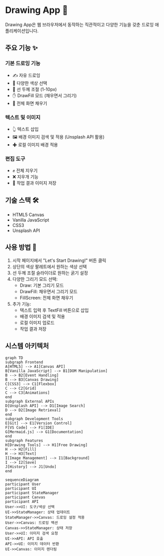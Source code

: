 # Drawing App 🎨

Drawing App은 웹 브라우저에서 동작하는 직관적이고 다양한 기능을 갖춘 드로잉 애플리케이션입니다.

## 주요 기능 ✨

### 기본 드로잉 기능
- ✍️ 자유 드로잉
- 🎨 다양한 색상 선택
- 📏 선 두께 조절 (1-10px)
- ✋ DrawFill 모드 (채우면서 그리기)
- 📮 전체 화면 채우기

### 텍스트 및 이미지
- 👆 텍스트 삽입
- 🖼️ 배경 이미지 검색 및 적용 (Unsplash API 활용)
- ✚ 로컬 이미지 배경 적용

### 편집 도구
- ✊ 전체 지우기
- ❌ 지우개 기능
- 📲 작업 결과 이미지 저장

## 기술 스택 🛠

- HTML5 Canvas
- Vanilla JavaScript
- CSS3
- Unsplash API


## 사용 방법 📝

1. 시작 페이지에서 "Let's Start Drawing!" 버튼 클릭
2. 상단의 색상 팔레트에서 원하는 색상 선택
3. 선 두께 조절 슬라이더로 원하는 굵기 설정
4. 다양한 그리기 모드 선택:
   - Draw: 기본 그리기 모드
   - DrawFill: 채우면서 그리기 모드
   - FillScreen: 전체 화면 채우기
5. 추가 기능:
   - 텍스트 입력 후 TextFill 버튼으로 삽입
   - 배경 이미지 검색 및 적용
   - 로컬 이미지 업로드
   - 작업 결과 저장

## 시스템 아키텍처

```mermaid
graph TD
subgraph Frontend
A[HTML5] --> A1[Canvas API]
B[Vanilla JavaScript] --> B1[DOM Manipulation]
B --> B2[Event Handling]
B --> B3[Canvas Drawing]
C[CSS3] --> C1[Flexbox]
C --> C2[Grid]
C --> C3[Animations]
end
subgraph External APIs
D[Unsplash API] --> D1[Image Search]
D --> D2[Image Retrieval]
end
subgraph Development Tools
E[Git] --> E1[Version Control]
F[VS Code] --> F1[IDE]
G[Mermaid.js] --> G1[Documentation]
end
subgraph Features
H[Drawing Tools] --> H1[Free Drawing]
H --> H2[Fill]
H --> H3[Text]
I[Image Management] --> I1[Background]
I --> I2[Save]
J[History] --> J1[Undo]
end
```

```mermaid
sequenceDiagram
participant User
participant UI
participant StateManager
participant Canvas
participant API
User->>UI: 도구/색상 선택
UI->>StateManager: 상태 업데이트
StateManager->>Canvas: 드로잉 설정 적용
User->>Canvas: 드로잉 액션
Canvas->>StateManager: 상태 저장
User->>UI: 이미지 검색 요청
UI->>API: API 호출
API->>UI: 이미지 데이터 반환
UI->>Canvas: 이미지 렌더링
```